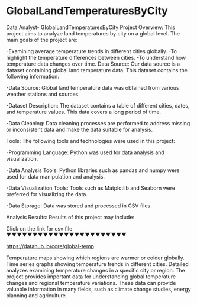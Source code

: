 #  GlobalLandTemperaturesByCity
  Data Analyst- GlobalLandTemperaturesByCity 
Project Overview:
  This project aims to analyze land temperatures by city on a global level. The main goals of the project are:

-Examining average temperature trends in different cities globally.
-To highlight the temperature differences between cities. -To understand how temperature data changes over time.
   Data Source:
Our data source is a dataset containing global land temperature data. This dataset contains the following information:

-Data Source: Global land temperature data was obtained from various weather stations and sources.

-Dataset Description: The dataset contains a table of different cities, dates, and temperature values. This data covers a long period of time.

-Data Cleaning: Data cleaning processes are performed to address missing or inconsistent data and make the data suitable for analysis.

  Tools:
 The following tools and technologies were used in this project:

-Programming Language: Python was used for data analysis and visualization.

-Data Analysis Tools: Python libraries such as pandas and numpy were used for data manipulation and analysis.

-Data Visualization Tools: Tools such as Matplotlib and Seaborn were preferred for visualizing the data.

-Data Storage: Data was stored and processed in CSV files.

  Analysis Results:
Results of this project may include:

Click on the link for csv file
▼▼▼▼▼▼▼▼▼▼▼▼▼▼▼▼▼▼▼▼▼▼▼

https://datahub.io/core/global-temp




Temperature maps showing which regions are warmer or colder globally.
Time series graphs showing temperature trends in different cities.
Detailed analyzes examining temperature changes in a specific city or region.
The project provides important data for understanding global temperature changes and regional temperature variations. These data can provide valuable information in many fields, such as climate change studies, energy planning and agriculture.
